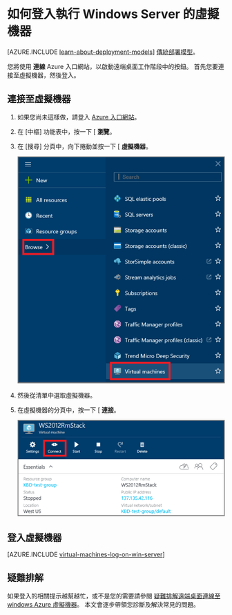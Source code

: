 <properties
    pageTitle="登入 Windows Server VM | Microsoft Azure"
    description="了解如何使用 Azure 入口網站和資源管理員部署模型登入 Windows Server VM。"
    services="virtual-machines"
    documentationCenter=""
    authors="cynthn"
    manager="timlt"
    editor="tysonn"
    tags="azure-resource-manager"/>

<tags
    ms.service="virtual-machines"
    ms.workload="infrastructure-services"
    ms.tgt_pltfrm="vm-windows"
    ms.devlang="na"
    ms.topic="article"
    ms.date="09/15/2015"
    ms.author="cynthn"/>

# 如何登入執行 Windows Server 的虛擬機器 

[AZURE.INCLUDE [learn-about-deployment-models](../../includes/learn-about-deployment-models-rm-include.md)] [傳統部署模型](virtual-machines-log-on-windows-server.md)。

您將使用 **連線** Azure 入口網站，以啟動遠端桌面工作階段中的按鈕。 首先您要連接至虛擬機器，然後登入。

## 連接至虛擬機器

1. 如果您尚未這樣做，請登入 [Azure 入口網站](https://portal.azure.com/)。

2.  在 [中樞] 功能表中，按一下 [ **瀏覽**。  

3.  在 [搜尋] 分頁中，向下捲動並按一下 [ **虛擬機器**。

    ![搜尋虛擬機器](./media/virtual-machines-log-on-windows-server-preview/search-blade-preview-portal.png)

4.  然後從清單中選取虛擬機器。

5. 在虛擬機器的分頁中，按一下 [ **連接**。

    ![連接至虛擬機器](./media/virtual-machines-log-on-windows-server-preview/preview-portal-connect.png)

## 登入虛擬機器

[AZURE.INCLUDE [virtual-machines-log-on-win-server](../../includes/virtual-machines-log-on-win-server.md)]

## 疑難排解

如果登入的相關提示越幫越忙，或不是您的需要請參閱 [疑難排解遠端桌面連線至 windows Azure 虛擬機器](virtual-machines-troubleshoot-remote-desktop-connections.md)。 本文會逐步帶領您診斷及解決常見的問題。


